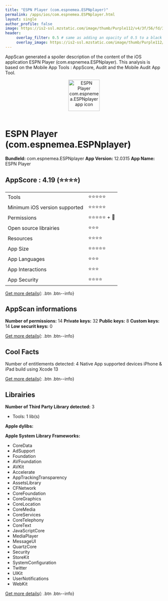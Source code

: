 ```yaml
---
title: "ESPN Player (com.espnemea.ESPNplayer)"
permalink: /apps/ios/com.espnemea.ESPNplayer.html
layout: single
author_profile: false
image: https://is2-ssl.mzstatic.com/image/thumb/Purple112/v4/3f/56/fd/3f56fd17-1ec9-4a46-7948-04eb5f0f0484/AppIcon-1x_U007emarketing-0-4-0-85-220.png/512x512bb.jpg
header: 
     overlay_filter: 0.5 # same as adding an opacity of 0.5 to a black background
     overlay_image: https://is2-ssl.mzstatic.com/image/thumb/Purple112/v4/3f/56/fd/3f56fd17-1ec9-4a46-7948-04eb5f0f0484/AppIcon-1x_U007emarketing-0-4-0-85-220.png/512x512bb.jpg
---
```

AppScan generated a spoiler description of the content of the iOS application ESPN Player (com.espnemea.ESPNplayer). This analysis is based on the Mobile App Tools : AppScore, Audit and the Mobile Audit App Tool.

  
  
<div style="text-align: center;"><img src="https://is2-ssl.mzstatic.com/image/thumb/Purple112/v4/3f/56/fd/3f56fd17-1ec9-4a46-7948-04eb5f0f0484/AppIcon-1x_U007emarketing-0-4-0-85-220.png/512x512bb.jpg" width="100" height="100" alt="ESPN Player com.espnemea.ESPNplayer app icon"></div></br>
  
# ESPN Player (com.espnemea.ESPNplayer)

**BundleId:** com.espnemea.ESPNplayer
**App Version:** 12.0315
**App Name:** ESPN Player


## AppScore : 4.19 (⭐️⭐️⭐️⭐️) 

<table>
<tr><td> Tools </td><td> ⭐️⭐️⭐️⭐️⭐️ </td></tr>
<tr><td> Minimum iOS version supported </td><td> ⭐️⭐️⭐️⭐️⭐️ </td></tr>
<tr><td> Permissions </td><td> ⭐️⭐️⭐️⭐️⭐️ + 🌟 </td></tr>
<tr><td> Open source librairies </td><td> ⭐️⭐️⭐️ </td></tr>
<tr><td> Resources </td><td> ⭐️⭐️⭐️⭐️ </td></tr>
<tr><td> App Size </td><td> ⭐️⭐️⭐️⭐️⭐️ </td></tr>
<tr><td> App Languages </td><td> ⭐️⭐️⭐️ </td></tr>
<tr><td> App Interactions </td><td> ⭐️⭐️⭐️ </td></tr>
<tr><td> App Security </td><td> ⭐️⭐️⭐️⭐️ </td></tr>
</table>

[Get more details](/pricing.html){: .btn .btn--info}  
  
## AppScan informations 

**Number of permissions:** 14
**Private keys:** 32
**Public keys:** 8
**Custom keys:** 14
**Low securit keys:** 0
  
[Get more details](/pricing.html){: .btn .btn--info}

## Cool Facts

Number of entitlements detected: 4
Native App
supported devices iPhone & iPad
build using Xcode 13
  
[Get more details](/pricing.html){: .btn .btn--info}

## Librairies 
**Number of Third Party Library detected:** 3
- Tools: 1 lib(s)

**Apple dylibs:**


**Apple System Library Frameworks:**
- CoreData
- AdSupport
- Foundation
- AVFoundation
- AVKit
- Accelerate
- AppTrackingTransparency
- AssetsLibrary
- CFNetwork
- CoreFoundation
- CoreGraphics
- CoreLocation
- CoreMedia
- CoreServices
- CoreTelephony
- CoreText
- JavaScriptCore
- MediaPlayer
- MessageUI
- QuartzCore
- Security
- StoreKit
- SystemConfiguration
- Twitter
- UIKit
- UserNotifications
- WebKit


  
[Get more details](/pricing.html){: .btn .btn--info}

